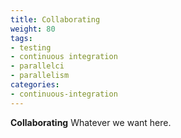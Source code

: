 ```yaml
---
title: Collaborating
weight: 80
tags:
- testing
- continuous integration
- parallelci
- parallelism
categories:
- continuous-integration
---
```


**Collaborating** Whatever we want here.